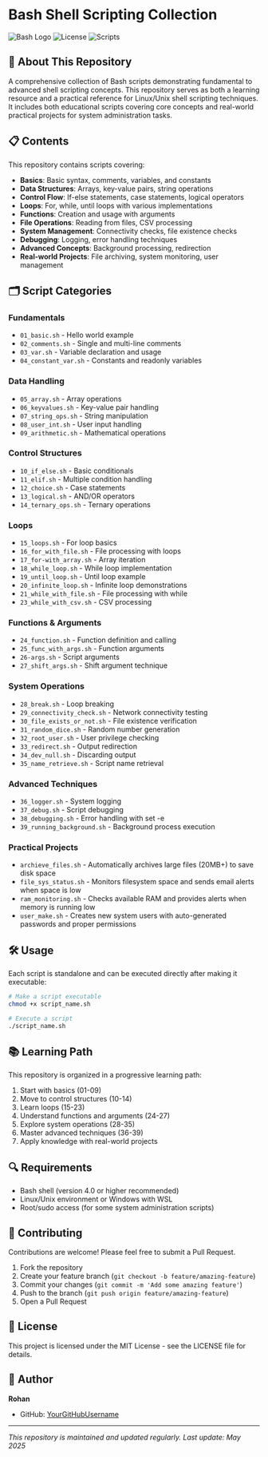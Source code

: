 # Bash Shell Scripting Collection

![Bash Logo](https://img.shields.io/badge/Shell-Bash-4EAA25?style=for-the-badge&logo=gnu-bash&logoColor=white)
![License](https://img.shields.io/badge/License-MIT-blue.svg)
![Scripts](https://img.shields.io/badge/Scripts-43+-orange.svg)

## 🚀 About This Repository

A comprehensive collection of Bash scripts demonstrating fundamental to advanced shell scripting concepts. This repository serves as both a learning resource and a practical reference for Linux/Unix shell scripting techniques. It includes both educational scripts covering core concepts and real-world practical projects for system administration tasks.

## 📋 Contents

This repository contains scripts covering:

- **Basics**: Basic syntax, comments, variables, and constants
- **Data Structures**: Arrays, key-value pairs, string operations
- **Control Flow**: If-else statements, case statements, logical operators
- **Loops**: For, while, until loops with various implementations
- **Functions**: Creation and usage with arguments
- **File Operations**: Reading from files, CSV processing
- **System Management**: Connectivity checks, file existence checks
- **Debugging**: Logging, error handling techniques
- **Advanced Concepts**: Background processing, redirection
- **Real-world Projects**: File archiving, system monitoring, user management

## 🗂️ Script Categories

### Fundamentals
- `01_basic.sh` - Hello world example
- `02_comments.sh` - Single and multi-line comments
- `03_var.sh` - Variable declaration and usage
- `04_constant_var.sh` - Constants and readonly variables

### Data Handling
- `05_array.sh` - Array operations
- `06_keyvalues.sh` - Key-value pair handling
- `07_string_ops.sh` - String manipulation
- `08_user_int.sh` - User input handling
- `09_arithmetic.sh` - Mathematical operations

### Control Structures
- `10_if_else.sh` - Basic conditionals
- `11_elif.sh` - Multiple condition handling
- `12_choice.sh` - Case statements
- `13_logical.sh` - AND/OR operators
- `14_ternary_ops.sh` - Ternary operations

### Loops
- `15_loops.sh` - For loop basics
- `16_for_with_file.sh` - File processing with loops
- `17_for-with_array.sh` - Array iteration
- `18_while_loop.sh` - While loop implementation
- `19_until_loop.sh` - Until loop example
- `20_infinite_loop.sh` - Infinite loop demonstrations
- `21_while_with_file.sh` - File processing with while
- `23_while_with_csv.sh` - CSV processing

### Functions & Arguments
- `24_function.sh` - Function definition and calling
- `25_func_with_args.sh` - Function arguments
- `26-args.sh` - Script arguments
- `27_shift_args.sh` - Shift argument technique

### System Operations
- `28_break.sh` - Loop breaking
- `29_connectivity_check.sh` - Network connectivity testing
- `30_file_exists_or_not.sh` - File existence verification
- `31_random_dice.sh` - Random number generation
- `32_root_user.sh` - User privilege checking
- `33_redirect.sh` - Output redirection
- `34_dev_null.sh` - Discarding output
- `35_name_retrieve.sh` - Script name retrieval

### Advanced Techniques
- `36_logger.sh` - System logging
- `37_debug.sh` - Script debugging
- `38_debugging.sh` - Error handling with set -e
- `39_running_background.sh` - Background process execution

### Practical Projects
- `archieve_files.sh` - Automatically archives large files (20MB+) to save disk space
- `file_sys_status.sh` - Monitors filesystem space and sends email alerts when space is low
- `ram_monitoring.sh` - Checks available RAM and provides alerts when memory is running low
- `user_make.sh` - Creates new system users with auto-generated passwords and proper permissions

## 🛠️ Usage

Each script is standalone and can be executed directly after making it executable:

```bash
# Make a script executable
chmod +x script_name.sh

# Execute a script
./script_name.sh
```

## 📚 Learning Path

This repository is organized in a progressive learning path:

1. Start with basics (01-09)
2. Move to control structures (10-14)
3. Learn loops (15-23)
4. Understand functions and arguments (24-27)
5. Explore system operations (28-35)
6. Master advanced techniques (36-39)
7. Apply knowledge with real-world projects

## 🔍 Requirements

- Bash shell (version 4.0 or higher recommended)
- Linux/Unix environment or Windows with WSL
- Root/sudo access (for some system administration scripts)

## 🤝 Contributing

Contributions are welcome! Please feel free to submit a Pull Request.

1. Fork the repository
2. Create your feature branch (`git checkout -b feature/amazing-feature`)
3. Commit your changes (`git commit -m 'Add some amazing feature'`)
4. Push to the branch (`git push origin feature/amazing-feature`)
5. Open a Pull Request

## 📝 License

This project is licensed under the MIT License - see the LICENSE file for details.

## 👤 Author

**Rohan**
- GitHub: [YourGitHubUsername](https://github.com/rohandeb2)

---

*This repository is maintained and updated regularly. Last update: May 2025*
